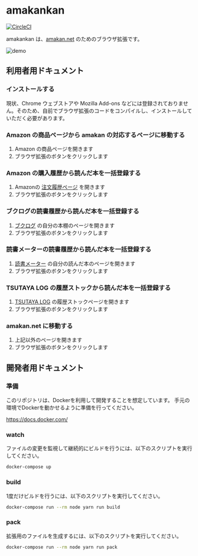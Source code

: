 # amakankan

[![CircleCI](https://circleci.com/gh/amakan/amakankan.svg?style=svg)](https://circleci.com/gh/amakan/amakankan)

amakankan は、[amakan.net](https://amakan.net) のためのブラウザ拡張です。

![demo](/images/demo.gif)

## 利用者用ドキュメント

### インストールする

現状、Chrome ウェブストアや Mozilla Add-ons などには登録されておりません。そのため、自前でブラウザ拡張のコードをコンパイルし、インストールしていただく必要があります。

### Amazon の商品ページから amakan の対応するページに移動する

1. Amazon の商品ページを開きます
2. ブラウザ拡張のボタンをクリックします

### Amazon の購入履歴から読んだ本を一括登録する

1. Amazonの [注文履歴ページ](https://www.amazon.co.jp/gp/css/order-history) を開きます
2. ブラウザ拡張のボタンをクリックします

### ブクログの読書履歴から読んだ本を一括登録する

1. [ブクログ](http://booklog.jp/) の自分の本棚のページを開きます
2. ブラウザ拡張のボタンをクリックします

### 読書メーターの読書履歴から読んだ本を一括登録する

1. [読書メーター](http://bookmeter.com/) の自分の読んだ本のページを開きます
2. ブラウザ拡張のボタンをクリックします

### TSUTAYA LOG の履歴ストックから読んだ本を一括登録する

1. [TSUTAYA LOG](https://log.tsutaya.co.jp/) の履歴ストックページを開きます
2. ブラウザ拡張のボタンをクリックします

### amakan.net に移動する

1. 上記以外のページを開きます
2. ブラウザ拡張のボタンをクリックします

## 開発者用ドキュメント

### 準備

このリポジトリは、Dockerを利用して開発することを想定しています。
手元の環境でDockerを動かせるように準備を行ってください。

https://docs.docker.com/

### watch

ファイルの変更を監視して継続的にビルドを行うには、以下のスクリプトを実行してください。

```bash
docker-compose up
```

### build

1度だけビルドを行うには、以下のスクリプトを実行してください。

```bash
docker-compose run --rm node yarn run build
```

### pack

拡張用のファイルを生成するには、以下のスクリプトを実行してください。

```bash
docker-compose run --rm node yarn run pack
```
